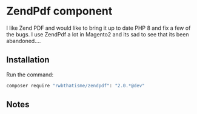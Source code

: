 # ZendPdf component

I like Zend PDF and would like to bring it up to date PHP 8 and fix a few of the bugs. I use ZendPdf a lot in Magento2 and its sad to see that its been abandoned....  

## Installation
Run the command:

```bash
composer require "rwbthatisme/zendpdf": "2.0.*@dev"
```

## Notes
